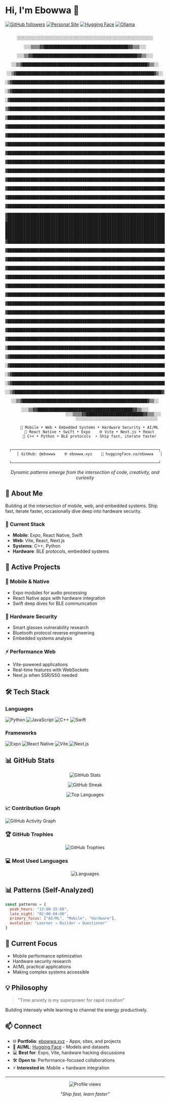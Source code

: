 # Hi, I'm Ebowwa 👋

[![GitHub followers](https://img.shields.io/github/followers/ebowwa?label=Follow&style=social)](https://github.com/ebowwa)
[![Personal Site](https://img.shields.io/badge/🌐_ebowwa.xyz-4285F4?style=social&logo=google-chrome&logoColor=white)](https://ebowwa.xyz)
[![Hugging Face](https://img.shields.io/badge/🤗_Hugging_Face-FFD21E?style=social&logo=huggingface&logoColor=black)](https://huggingface.co/ebowwa)
[![Ollama](https://img.shields.io/badge/%F0%9F%A6%99_Ollama-000000?style=social&logo=ollama&logoColor=white)](https://ollama.com/ebowwa)

<div align="center">

```
                            ░░░░░░░░░░░░░░░░░░░░░░░░░░░░░░░░░░░░░░░░░░░░░░░░░░░░░░░░░░░░
                         ░░░▒▒▒▒▓▓█████████████████████████████████████▓▓▒▒▒░░░
                      ░░░▒▒▓▓██████████████████████████████████████████████▓▓▒▒░░░
                    ░░▒▒▓███████████████████████████████████████████████████████▓▒▒░░
                  ░░▒▓█████████████████████████████████████████████████████████████▓▒░░
                 ░▒▓███████████████████████████████████████████████████████████████████▓▒░
               ░▒▓█████████████████████████████████████████████████████████████████████████▓▒░
              ░▓███████████████████████████████████████████████████████████████████████████████▓░
             ▒▓█████████████████████████████████████████████████████████████████████████████████▓▒
            ▒███████████████████████████████████████████████████████████████████████████████████████▒
           ▓█████████████████████████████████████████████████████████████████████████████████████████▓
          ▓███████████████████████████████████████████████████████████████████████████████████████████▓
         ▓█████████████████████████████████████████████████████████████████████████████████████████████▓
        ▓███████████████████████████████████████████████████████████████████████████████████████████████▓
       ▓█████████████████████████████████████████████████████████████████████████████████████████████████▓
      ▓███████████████████████████████████████████████████████████████████████████████████████████████████▓
     ▓█████████████████████████████████████████████████████████████████████████████████████████████████████▓
    ▓███████████████████████████████████████████████████████████████████████████████████████████████████████▓
   ▓█████████████████████████████████████████████████████████████████████████████████████████████████████████▓
  ▓███████████████████████████████████████████████████████████████████████████████████████████████████████████▓
 ▓█████████████████████████████████████████████████████████████████████████████████████████████████████████████▓
▓███████████████████████████████████████████████████████████████████████████████████████████████████████████████▓
█████████████████████████████████████████████████████████████████████████████████████████████████████████████████
█████████████████████████████████████████████████████████████████████████████████████████████████████████████████
█████████████████████████████████████████████████████████████████████████████████████████████████████████████████
█████████████████████████████████████████████████████████████████████████████████████████████████████████████████
▓███████████████████████████████████████████████████████████████████████████████████████████████████████████████▓
 ▓█████████████████████████████████████████████████████████████████████████████████████████████████████████████▓
  ▓███████████████████████████████████████████████████████████████████████████████████████████████████████████▓
   ▓█████████████████████████████████████████████████████████████████████████████████████████████████████████▓
    ▓███████████████████████████████████████████████████████████████████████████████████████████████████████▓
     ▓█████████████████████████████████████████████████████████████████████████████████████████████████████▓
      ▓███████████████████████████████████████████████████████████████████████████████████████████████████▓
       ▓█████████████████████████████████████████████████████████████████████████████████████████████████▓
        ▓███████████████████████████████████████████████████████████████████████████████████████████████▓
         ▓█████████████████████████████████████████████████████████████████████████████████████████████▓
          ▓███████████████████████████████████████████████████████████████████████████████████████████▓
           ▓█████████████████████████████████████████████████████████████████████████████████████████▓
            ▒███████████████████████████████████████████████████████████████████████████████████████▒
             ▒▓█████████████████████████████████████████████████████████████████████████████████████▓▒
              ░▓███████████████████████████████████████████████████████████████████████████████████▓░
               ░▒▓█████████████████████████████████████████████████████████████████████████████▓▒░
                 ░▒▓███████████████████████████████████████████████████████████████████████▓▒░
                  ░░▒▓█████████████████████████████████████████████████████████████████▓▒░░
                    ░░▒▒▓███████████████████████████████████████████████████████▓▒▒░░
                      ░░░▒▒▓▓██████████████████████████████████████████▓▓▒▒░░░
                         ░░░▒▒▒▒▓▓█████████████████████████▓▓▒▒▒░░░
                            ░░░░░░░░░░░░░░░░░░░░░░░░░░░░░░░░░░░░

    🚀 Mobile • Web • Embedded Systems • Hardware Security • AI/ML
    📱 React Native • Swift • Expo    🌐 Vite • Next.js • React
    🔧 C++ • Python • BLE protocols  ⚡ Ship fast, iterate faster
    
    ┌─────────────────────────────────────────────────────────────────┐
    │ GitHub: @ebowwa    🌐 ebowwa.xyz    🤗 huggingface.co/ebowwa   │
    └─────────────────────────────────────────────────────────────────┘
```

*Dynamic patterns emerge from the intersection of code, creativity, and curiosity*

</div>

## 🚀 About Me

Building at the intersection of mobile, web, and embedded systems. Ship fast, iterate faster, occasionally dive deep into hardware security. 

### 🔧 Current Stack
- **Mobile**: Expo, React Native, Swift  
- **Web**: Vite, React, Next.js
- **Systems**: C++, Python
- **Hardware**: BLE protocols, embedded systems

## 💼 Active Projects

### 📱 Mobile & Native
- Expo modules for audio processing
- React Native apps with hardware integration
- Swift deep dives for BLE communication

### 🔌 Hardware Security
- Smart glasses vulnerability research
- Bluetooth protocol reverse engineering
- Embedded systems analysis

### ⚡ Performance Web
- Vite-powered applications
- Real-time features with WebSockets
- Next.js when SSR/SSG needed

## 🛠️ Tech Stack

### Languages
![Python](https://img.shields.io/badge/Python-3776AB?style=for-the-badge&logo=python&logoColor=white)
![JavaScript](https://img.shields.io/badge/JavaScript-F7DF1E?style=for-the-badge&logo=javascript&logoColor=black)
![C++](https://img.shields.io/badge/C++-00599C?style=for-the-badge&logo=c%2B%2B&logoColor=white)
![Swift](https://img.shields.io/badge/Swift-FA7343?style=for-the-badge&logo=swift&logoColor=white)

### Frameworks
![Expo](https://img.shields.io/badge/Expo-000020?style=for-the-badge&logo=expo&logoColor=white)
![React Native](https://img.shields.io/badge/React_Native-20232A?style=for-the-badge&logo=react&logoColor=61DAFB)
![Vite](https://img.shields.io/badge/Vite-646CFF?style=for-the-badge&logo=vite&logoColor=white)
![Next.js](https://img.shields.io/badge/Next.js-000000?style=for-the-badge&logo=nextdotjs&logoColor=white)

## 📊 GitHub Stats

<div align="center">
  
![GitHub Stats](https://github-readme-stats.vercel.app/api?username=ebowwa&show_icons=true&theme=radical&hide_border=true&include_all_commits=true&count_private=true)

![GitHub Streak](https://github-readme-streak-stats.herokuapp.com/?user=ebowwa&theme=radical&hide_border=true)

![Top Languages](https://github-readme-stats.vercel.app/api/top-langs/?username=ebowwa&layout=compact&theme=radical&hide_border=true&langs_count=8)

</div>

### 📈 Contribution Graph

![GitHub Activity Graph](https://github-readme-activity-graph.vercel.app/graph?username=ebowwa&theme=redical&hide_border=true&area=true)

### 🏆 GitHub Trophies

<div align="center">
  
![GitHub Trophies](https://github-profile-trophy.vercel.app/?username=ebowwa&theme=radical&no-frame=true&no-bg=false&margin-w=4&column=7)

</div>

### 💻 Most Used Languages

<div align="center">
  
![Languages](https://github-readme-stats.vercel.app/api/wakatime?username=ebowwa&theme=radical&hide_border=true&layout=compact)

</div>

## 📊 Patterns (Self-Analyzed)

```javascript
const patterns = {
  peak_hours: "13:00-15:00",
  late_night: "02:00-04:00",
  primary_focus: ["AI/ML", "Mobile", "Hardware"],
  evolution: "Learner → Builder → Questioner"
}
```

## 🎯 Current Focus
- Mobile performance optimization
- Hardware security research
- AI/ML practical applications
- Making complex systems accessible

## 💡 Philosophy
> "Time anxiety is my superpower for rapid creation"

Building intensely while learning to channel the energy productively.

## 📫 Connect
- 🌐 **Portfolio**: [ebowwa.xyz](https://ebowwa.xyz) - Apps, sites, and projects
- 🤗 **AI/ML**: [Hugging Face](https://huggingface.co/ebowwa) - Models and datasets
- 💻 **Best for**: Expo, Vite, hardware hacking discussions
- 🛠️ **Open to**: Performance-focused collaborations
- ⚡ **Interested in**: Mobile + hardware integration

---

<p align="center">
  <img src="https://komarev.com/ghpvc/?username=ebowwa&label=Profile%20views&color=0e75b6&style=flat" alt="Profile views" />
</p>

<p align="center">
  <i>"Ship fast, learn faster"</i>
</p>
